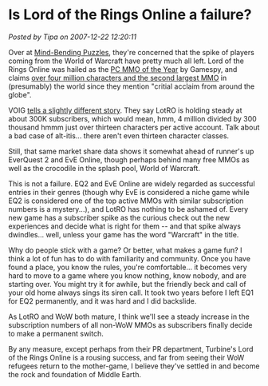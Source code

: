 # Is Lord of the Rings Online a failure?

*Posted by Tipa on 2007-12-22 12:20:11*

Over at [Mind-Bending Puzzles](http://mindbendingpuzzles.blogspot.com/2007/12/lotro-refugees-from-azeroth-have-all.html), they're concerned that the spike of players coming from the World of Warcraft have pretty much all left. Lord of the Rings Online was hailed as the [PC MMO of the Year](http://www.lotrolife.com/news_full/lotro_named_pc_mmo_game_of_the_year/142) by Gamespy, and claims [over four million characters and the second largest MMO](http://forums.lotro.com/showthread.php?t=87696) in (presumably) the world since they mention "critial acclaim from around the globe".

VOIG [tells a slightly different story](http://mmogdata.voig.com/). They say LotRO is holding steady at about 300K subscribers, which would mean, hmm, 4 million divided by 300 thousand hmmm just over thirteen characters per active account. Talk about a bad case of alt-itis... there aren't even thirteen character classes.

Still, that same market share data shows it somewhat ahead of runner's up EverQuest 2 and EvE Online, though perhaps behind many free MMOs as well as the crocodile in the splash pool, World of Warcraft.

This is not a failure. EQ2 and EvE Online are widely regarded as successful entries in their genres (though why EvE is considered a niche game while EQ2 is considered one of the top active MMOs with similar subscription numbers is a mystery...), and LotRO has nothing to be ashamed of. Every new game has a subscriber spike as the curious check out the new experiences and decide what is right for them -- and that spike always dwindles... well, unless your game has the word "Warcraft" in the title.

Why do people stick with a game? Or better, what makes a game fun? I think a lot of fun has to do with familiarity and community. Once you have found a place, you know the rules, you're comfortable... it becomes very hard to move to a game where you know nothing, know nobody, and are starting over. You might try it for awhile, but the friendly beck and call of your old home always sings its siren call. It took two years before I left EQ1 for EQ2 permanently, and it was hard and I did backslide.

As LotRO and WoW both mature, I think we'll see a steady increase in the subscription numbers of all non-WoW MMOs as subscribers finally decide to make a permanent switch.

By any measure, except perhaps from their PR department, Turbine's Lord of the Rings Online is a rousing success, and far from seeing their WoW refugees return to the mother-game, I believe they've settled in and become the rock and foundation of Middle Earth.
